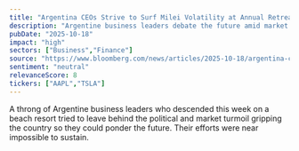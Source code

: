```yaml
---
title: "Argentina CEOs Strive to Surf Milei Volatility at Annual Retreat"
description: "Argentine business leaders debate the future amid market turmoil."
pubDate: "2025-10-18"
impact: "high"
sectors: ["Business","Finance"]
source: "https://www.bloomberg.com/news/articles/2025-10-18/argentina-ceos-strive-to-surf-milei-volatility-at-annual-retreat"
sentiment: "neutral"
relevanceScore: 8
tickers: ["AAPL","TSLA"]
---
```


A throng of Argentine business leaders who descended this week on a beach resort tried to leave behind the political and market turmoil gripping the country so they could ponder the future. Their efforts were near impossible to sustain.
